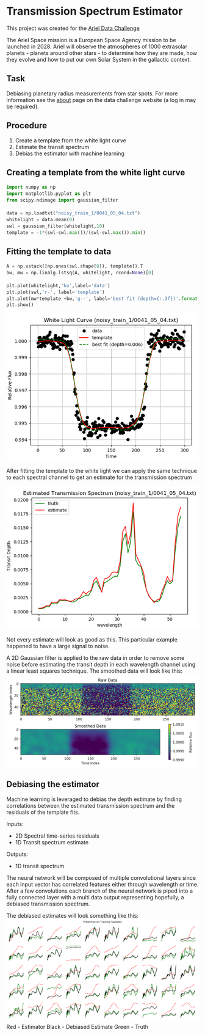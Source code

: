 # Transmission Spectrum Estimator 
This project was created for the [Ariel Data Challenge](https://ariel-datachallenge.azurewebsites.net/ML)

The Ariel Space mission is a European Space Agency mission to be launched in 2028. Ariel will observe the atmospheres of 1000 extrasolar planets - planets around other stars - to determine how they are made, how they evolve and how to put our own Solar System in the gallactic context.

## Task
Debiasing planetary radius measurements from star spots. For more information see the [about](https://ariel-datachallenge.azurewebsites.net/ML/documentation/about) page on the data challenge website (a log in may be required). 

## Procedure 
1. Create a template from the white light curve 
2. Estimate the transit spectrum
3. Debias the estimator with machine learning

## Creating a template from the white light curve
```python
import numpy as np
import matplotlib.pyplot as plt
from scipy.ndimage import gaussian_filter

data = np.loadtxt("noisy_train_1/0041_05_04.txt")
whitelight = data.mean(0)
swl = gaussian_filter(whitelight,10)
template = -1*(swl-swl.max())/(swl-swl.max()).min()
```

## Fitting the template to data 
```python
A = np.vstack([np.ones(swl.shape[0]), template]).T
bw, mw = np.linalg.lstsq(A, whitelight, rcond=None)[0]

plt.plot(whitelight,'ko',label='data')
plt.plot(swl,'r-', label='template')
plt.plot(mw*template +bw,'g--', label='best fit (depth={:.3f})'.format(mw))
plt.show()
```
![](figures/white_light.png)

After fitting the template to the white light we can apply the same technique to each spectral channel to get an estimate for the transmission spectrum 

![](figures/estimated_spectrum.png)

Not every estimate will look as good as this. This particular example happened to have a large signal to noise. 

A 2D Gaussian filter is applied to the raw data in order to remove some noise before estimating the transit depth in each wavelength channel using a linear least squares technique. The smoothed data will look like this: 
![](figures/smooth_data.png)



## Debiasing the estimator 
Machine learning is leveraged to debias the depth estimate by finding correlations between the estimated transmission spectrum and the residuals of the template fits. 

Inputs:
- 2D Spectral time-series residuals
- 1D Transit spectrum estimate 

Outputs:
- 1D transit spectrum

The neural network will be composed of multiple convolutional layers since each input vector has correlated features either through wavelength or time. After a few convolutions each branch of the neural network is piped into a fully connected layer with a multi data output representing hopefully, a debiased transmission spectrum. 

The debiased estimates will look something like this: 
![](figures/debias.png)
Red - Estimator
Black - Debiased Estimate 
Green - Truth 